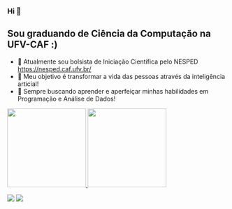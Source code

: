 ### Hi 👋
## Sou graduando de Ciência da Computação na UFV-CAF :)
- 🔭 Atualmente sou bolsista de Iniciação Científica pelo NESPED https://nesped.caf.ufv.br/
- 🌱 Meu objetivo é transformar a vida das pessoas através da inteligência articial!
- 🤝 Sempre buscando aprender e aperfeiçar minhas habilidades em Programação e Análise de Dados!



<div>
<a href="https://github.com/miguelribeirokk">
<img height="180em" src="https://github-readme-stats.vercel.app/api/top-langs/?username=miguelribeirokk&layout=compact&langs_count=7&theme=dracula"/>
<img height="180em" src="https://github-readme-stats.vercel.app/api?username=miguelribeirokk&show_icons=true&theme=dracula&include_all_commits=true&count_private=true"/>
</div>

 [<img src="https://img.shields.io/badge/linkedin-%230077B5.svg?&style=for-the-badge&logo=linkedin&logoColor=white" />](https://www.linkedin.com/in/miguel-ant%C3%B4nio-ribeiro-e-silva-8a18b6241/) [<img src = "https://img.shields.io/badge/instagram-%23E4405F.svg?&style=for-the-badge&logo=instagram&logoColor=white">](https://www.instagram.com/miguel_ribeiro02/)

 
